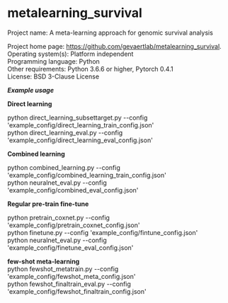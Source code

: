 # metalearning_survival


Project name: A meta-learning approach for genomic survival analysis  

Project home page: https://github.com/gevaertlab/metalearning_survival.  
Operating system(s): Platform independent  
Programming language: Python    
Other requirements: Python 3.6.6 or higher, Pytorch 0.4.1  
License: BSD 3-Clause License   

***Example usage***

**Direct learning**

python direct_learning_subsettarget.py --config 'example_config/direct_learning_train_config.json'   
python direct_learning_eval.py --config 'example_config/direct_learning_eval_config.json'      


**Combined learning**

python combined_learning.py  --config 'example_config/combined_learning_train_config.json'   
python neuralnet_eval.py --config 'example_config/combined_eval_config.json'   


**Regular pre-train fine-tune**

python pretrain_coxnet.py --config  'example_config/pretrain_coxnet_config.json'   
python finetune.py --config 'example_config/fintune_config.json'   
python neuralnet_eval.py --config 'example_config/finetune_eval_config.json'   


**few-shot meta-learning**    
python fewshot_metatrain.py --config 'example_config/fewshot_meta_config.json'   
python fewshot_finaltrain_eval.py --config 'example_config/fewshot_finaltrain_config.json'   

